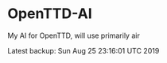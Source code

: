 # OpenTTD-AI
My AI for OpenTTD, will use primarily air

Latest backup: Sun Aug 25 23:16:01 UTC 2019
